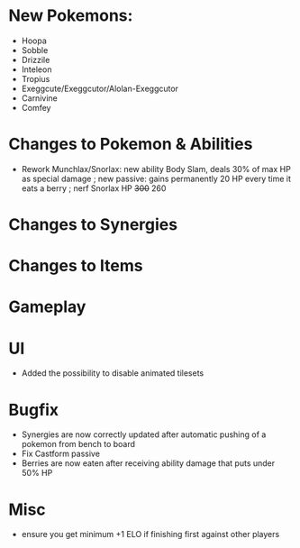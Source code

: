 # New Pokemons:

- Hoopa
- Sobble
- Drizzile
- Inteleon
- Tropius
- Exeggcute/Exeggcutor/Alolan-Exeggcutor
- Carnivine
- Comfey

# Changes to Pokemon & Abilities

- Rework Munchlax/Snorlax: new ability Body Slam, deals 30% of max HP as special damage ; new passive: gains permanently 20 HP every time it eats a berry ; nerf Snorlax HP ~~300~~ 260

# Changes to Synergies

# Changes to Items

# Gameplay

# UI

- Added the possibility to disable animated tilesets

# Bugfix

- Synergies are now correctly updated after automatic pushing of a pokemon from bench to board
- Fix Castform passive
- Berries are now eaten after receiving ability damage that puts under 50% HP

# Misc

- ensure you get minimum +1 ELO if finishing first against other players
